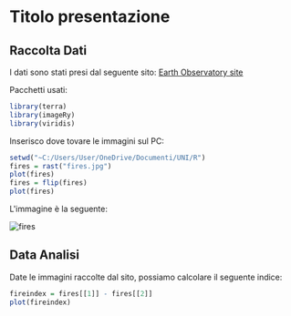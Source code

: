 # Titolo presentazione 
## Raccolta Dati

I dati sono stati presi dal seguente sito:  [Earth Observatory site](https://earthobservatory.nasa.gov/)

Pacchetti usati:
``` r
library(terra)
library(imageRy)
library(viridis)
```

Inserisco dove tovare le immagini sul PC:
``` r
setwd("~C:/Users/User/OneDrive/Documenti/UNI/R")
fires = rast("fires.jpg")
plot(fires)
fires = flip(fires)
plot(fires)
```

L'immagine è la seguente:

![fires](https://github.com/user-attachments/assets/e0f07ba3-8883-4b8b-b9e8-8e1a2049f296)

## Data Analisi

Date le immagini raccolte dal sito, possiamo calcolare il seguente indice: 

``` r
fireindex = fires[[1]] - fires[[2]]
plot(fireindex)
```






